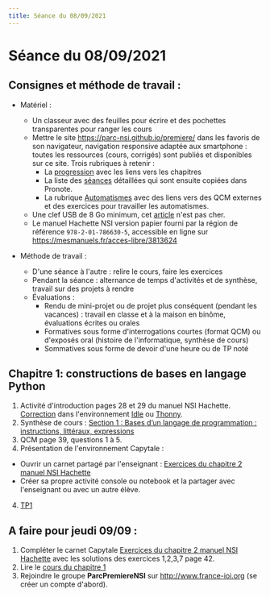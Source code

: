```yaml
---
title: Séance du 08/09/2021
---
```


# Séance du 08/09/2021

## Consignes et méthode de travail :

* Matériel :
    * Un classeur avec des feuilles pour écrire et des pochettes transparentes pour ranger les cours
    * Mettre le site <https://parc-nsi.github.io/premiere/> dans les favoris de son navigateur, navigation responsive adaptée aux smartphone : toutes les ressources (cours, corrigés) sont publiés et disponibles sur ce site. Trois rubriques à retenir :
        * La [progression](https://parc-nsi.github.io/premiere/) avec les liens vers les chapitres
        * La liste des [séances](https://parc-nsi.github.io/premiere/seances/) détaillées qui sont ensuite copiées dans Pronote.
        * La rubrique [Automatismes](https://parc-nsi.github.io/premiere/automatismes/) avec des liens vers des QCM externes et des exercices pour travailler les automatismes.
    * Une clef USB de 8 Go minimum, cet [article](https://www.boulanger.com/ref/872118) n'est pas cher.
    * Le manuel Hachette NSI version papier fourni par la région de référence `978-2-01-786630-5`, accessible en ligne sur <https://mesmanuels.fr/acces-libre/3813624>

* Méthode de travail :
    * D'une séance à l'autre : relire le cours, faire les exercices
    * Pendant la séance : alternance de temps d'activités et de synthèse, travail sur des projets    à rendre
    * Évaluations :
        * Rendu de mini-projet ou de projet plus conséquent (pendant les vacances) : travail en classe et à la maison en binôme, évaluations écrites ou orales
        * Formatives sous forme d'interrogations courtes (format QCM) ou d'exposés oral (histoire de l'informatique, synthèse de cours)
        * Sommatives sous forme de devoir d'une heure ou de TP noté


## Chapitre 1: constructions de bases en langage Python


1. Activité d'introduction pages 28 et 29 du manuel NSI Hachette. [Correction](../chapitre1/exos/corrections/activ_p28/activite_p28_spyder.py) dans l'environnement [Idle](https://www.python.org/downloads/) ou [Thonny](https://thonny.org/).
2. Synthèse de cours : [Section 1 : Bases d’un langage de programmation : instructions, littéraux, expressions](../chapitre1/cours/Chap1-Bases-Programmation-2021.pdf)
3. QCM page 39, questions 1 à 5.
3. Présentation de l'environnement Capytale : 
  * Ouvrir un carnet partagé par l'enseignant : [Exercices du chapitre 2 manuel NSI Hachette](https://capytale2.ac-paris.fr/web/c-auth/list?returnto=/web/code/6b4e-36532)
  * Créer sa propre activité console ou notebook et la partager avec l'enseignant ou avec un autre élève.
4. [TP1](../chapitre1/TP1/1NSI-Chap1-Variables-TP1-git.md)


## A faire pour jeudi 09/09 :

1. Compléter le carnet Capytale [Exercices du chapitre 2 manuel NSI Hachette](https://capytale2.ac-paris.fr/web/c-auth/list?returnto=/web/code/6b4e-36532) avec les solutions des exercices 1,2,3,7 page 42.
2. Lire le [cours du chapitre 1](../chapitre1/cours/Chap1-Bases-Programmation-2021.pdf)
3. Rejoindre le groupe __ParcPremiereNSI__ sur <http://www.france-ioi.org>  (se créer un compte d'abord).
